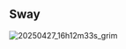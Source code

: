 **Sway**
--------
![20250427_16h12m33s_grim](https://github.com/user-attachments/assets/1fd7c2eb-1b5d-4fd3-8f75-01f878f27f34)
